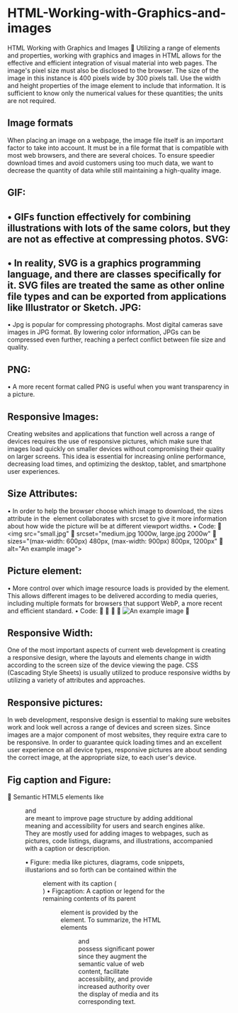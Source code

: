 # HTML-Working-with-Graphics-and-images
HTML Working with Graphics and Images
	Utilizing a range of elements and properties, working with graphics and images in HTML allows for the effective and efficient integration of visual material into web pages. The image's pixel size must also be disclosed to the browser. The size of the image in this instance is 400 pixels wide by 300 pixels tall. Use the width and height properties of the image element to include that information. It is sufficient to know only the numerical values for these quantities; the units are not required.

Image formats
------------------------------

When placing an image on a webpage, the image file itself is an important factor to take into account. It must be in a file format that is compatible with most web browsers, and there are several choices. To ensure speedier download times and avoid customers using too much data, we want to decrease the quantity of data while still maintaining a high-quality image.

GIF:
--------------------------------
•	GIFs function effectively for combining illustrations with lots of the same colors, but they are not as effective at compressing photos.
SVG:
--------------------------------
•	In reality, SVG is a graphics programming language, and there are classes specifically for it. SVG files are treated the same as other online file types and can be exported from applications like Illustrator or Sketch.
JPG:
--------------------------------
•	Jpg is popular for compressing photographs. Most digital cameras save images in JPG format. By lowering color information, JPGs can be compressed even further, reaching a perfect conflict between file size and quality.

PNG:
--------------------------------
•	A more recent format called PNG is useful when you want transparency in a picture.

Responsive Images:
-------------------------------
Creating websites and applications that function well across a range of devices requires the use of responsive pictures, which make sure that images load quickly on smaller devices without compromising their quality on larger screens. This idea is essential for increasing online performance, decreasing load times, and optimizing the desktop, tablet, and smartphone user experiences.

Size Attributes:
------------------------------
•	In order to help the browser choose which image to download, the sizes attribute in the <img> element collaborates with srcset to give it more information about how wide the picture will be at different viewport widths. 
•	Code:
	<img src="small.jpg"
	     srcset="medium.jpg 1000w, large.jpg 2000w"
	     sizes="(max-width: 600px) 480px, (max-width: 900px) 800px, 1200px"
	     alt="An example image">

Picture element:
------------------------------
•	More control over which image resource loads is provided by the <picture> element. This allows different images to be delivered according to media queries, including multiple formats for browsers that support WebP, a more recent and efficient standard.
•	Code:
	<picture>
	  <source srcset="image.webp" type="image/webp">
	  <source srcset="image.jpg" type="image/jpeg">
	  <img src="image.jpg" alt="An example image">
	</picture>

Responsive Width:
-----------------------------
One of the most important aspects of current web development is creating a responsive design, where the layouts and elements change in width according to the screen size of the device viewing the page. CSS (Cascading Style Sheets) is usually utilized to produce responsive widths by utilizing a variety of attributes and approaches.

Responsive pictures:
-----------------------------
In web development, responsive design is essential to making sure websites work and look well across a range of devices and screen sizes. Since images are a major component of most websites, they require extra care to be responsive. In order to guarantee quick loading times and an excellent user experience on all device types, responsive pictures are about sending the correct image, at the appropriate size, to each user's device.

Fig caption and Figure:
-----------------------------
	Semantic HTML5 elements like <figure> and <figcaption> are meant to improve page structure by adding additional meaning and accessibility for users and search engines alike. They are mostly used for adding images to webpages, such as pictures, code listings, diagrams, and illustrations, accompanied with a caption or description.

•	Figure: media like pictures, diagrams, code snippets, illustarions and so forth can be contained within the <figure> element with its caption (<figcaption>)
•	Figcaption: A caption or legend for the remaining contents of its parent <figure> element is provided by the <figcaption> element.
To summarize, the HTML elements <figure> and <figcaption> possess significant power since they augment the semantic value of web content, facilitate accessibility, and provide increased authority over the display of media and its corresponding text.
